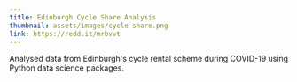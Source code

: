 ```yaml
---
title: Edinburgh Cycle Share Analysis
thumbnail: assets/images/cycle-share.png
link: https://redd.it/mrbvvt
---
```


Analysed data from Edinburgh's cycle rental scheme during COVID-19 using Python data science packages. 